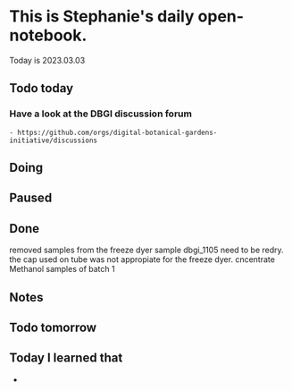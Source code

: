 
# This is Stephanie's daily open-notebook.

Today is 2023.03.03

## Todo today

### Have a look at the DBGI discussion forum
    - https://github.com/orgs/digital-botanical-gardens-initiative/discussions
###
###

## Doing

## Paused

## Done
removed samples from the freeze dyer
sample dbgi_1105 need to be redry. the cap used on tube was not appropiate for the freeze dyer.
cncentrate Methanol samples of batch 1
## Notes

## Todo tomorrow

###
###
###


## Today I learned that

- 